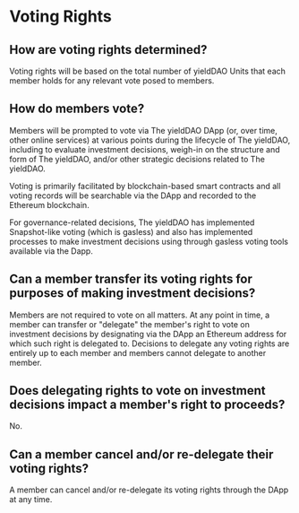 # Voting Rights

## How are voting rights determined?

Voting rights will be based on the total number of yieldDAO Units that each member holds for any relevant vote posed to members.

## How do members vote?

Members will be prompted to vote via The yieldDAO DApp (or, over time, other online services) at various points during the lifecycle of The yieldDAO, including to evaluate investment decisions, weigh-in on the structure and form of The yieldDAO, and/or other strategic decisions related to The yieldDAO.

Voting is primarily facilitated by blockchain-based smart contracts and all voting records will be searchable via the DApp and recorded to the Ethereum blockchain.

For governance-related decisions, The yieldDAO has implemented Snapshot-like voting (which is gasless) and also has implemented processes to make investment decisions using through gasless voting tools available via the Dapp.

## Can a member transfer its voting rights for purposes of making investment decisions?

Members are not required to vote on all matters. At any point in time, a member can transfer or "delegate" the member's right to vote on investment decisions by designating via the DApp an Ethereum address for which such right is delegated to. Decisions to delegate any voting rights are entirely up to each member and members cannot delegate to another member.

## Does delegating rights to vote on investment decisions impact a member's right to proceeds?

No.

## Can a member cancel and/or re-delegate their voting rights?

A member can cancel and/or re-delegate its voting rights through the DApp at any time.
